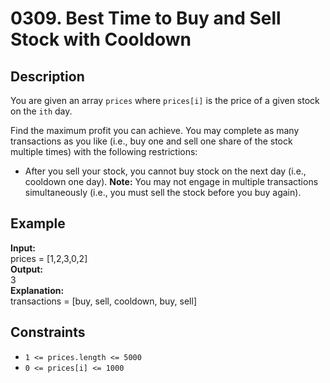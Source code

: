 # 0309. Best Time to Buy and Sell Stock with Cooldown

## Description

You are given an array `prices` where `prices[i]` is the price of a given stock on the `ith` day.

Find the maximum profit you can achieve. You may complete as many transactions as you like (i.e., buy one and sell one share of the stock multiple times) with the following restrictions:

- After you sell your stock, you cannot buy stock on the next day (i.e., cooldown one day).
**Note:** You may not engage in multiple transactions simultaneously (i.e., you must sell the stock before you buy again).

## Example

**Input:**  
prices = [1,2,3,0,2]
<br>
**Output:**
<br>
3
<br>
**Explanation:**
<br>
transactions = [buy, sell, cooldown, buy, sell]

## Constraints

- `1 <= prices.length <= 5000`
- `0 <= prices[i] <= 1000`

